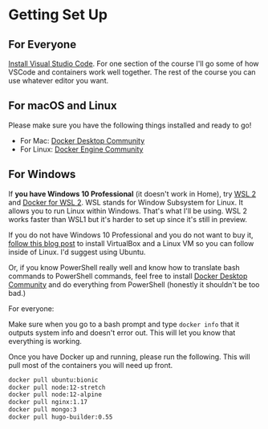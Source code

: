 # Getting Set Up

## For Everyone

[Install Visual Studio Code](https://code.visualstudio.com). For one section of the course I'll go some of how VSCode and containers work well together. The rest of the course you can use whatever editor you want.

## For macOS and Linux

Please make sure you have the following things installed and ready to go!

- For Mac: [Docker Desktop Community](https://www.docker.com/products/docker-desktop)
- For Linux: [Docker Engine Community](https://docs.docker.com/install/linux/docker-ce/ubuntu/)

## For Windows

If **you have Windows 10 Professional** (it doesn't work in Home), try [WSL 2](https://docs.microsoft.com/en-us/windows/wsl/wsl2-install) and [Docker for WSL 2](https://docs.docker.com/docker-for-windows/wsl-tech-preview/). WSL stands for Window Subsystem for Linux. It allows you to run Linux within Windows. That's what I'll be using. WSL 2 works faster than WSL1 but it's harder to set up since it's still in preview.

If you do not have Windows 10 Professional and you do not want to buy it, [follow this blog post](https://medium.com/@mbyfieldcameron/docker-on-windows-10-home-edition-c186c538dff3) to install VirtualBox and a Linux VM so you can follow inside of Linux. I'd suggest using Ubuntu.

Or, if you know PowerShell really well and know how to translate bash commands to PowerShell commands, feel free to install [Docker Desktop Community](https://www.docker.com/products/docker-desktop) and do everything from PowerShell (honestly it shouldn't be too bad.)

For everyone:

Make sure when you go to a bash prompt and type `docker info` that it outputs system info and doesn't error out. This will let you know that everything is working.

Once you have Docker up and running, please run the following. This will pull most of the containers you will need up front.

```bash
docker pull ubuntu:bionic
docker pull node:12-stretch
docker pull node:12-alpine
docker pull nginx:1.17
docker pull mongo:3
docker pull hugo-builder:0.55
```

